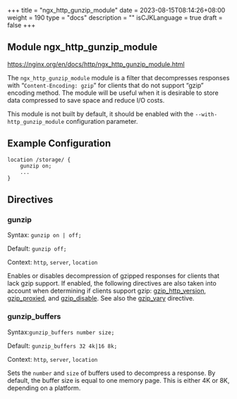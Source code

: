 +++
title = "ngx_http_gunzip_module"
date = 2023-08-15T08:14:26+08:00
weight = 190
type = "docs"
description = ""
isCJKLanguage = true
draft = false
+++

## Module ngx_http_gunzip_module

https://nginx.org/en/docs/http/ngx_http_gunzip_module.html



The `ngx_http_gunzip_module` module is a filter that decompresses responses with “`Content-Encoding: gzip`” for clients that do not support “gzip” encoding method. The module will be useful when it is desirable to store data compressed to save space and reduce I/O costs.

This module is not built by default, it should be enabled with the `--with-http_gunzip_module` configuration parameter.



## Example Configuration



```
location /storage/ {
    gunzip on;
    ...
}
```





## Directives



### gunzip

  Syntax:  `gunzip on | off;`

  Default: `gunzip off;`

  Context: `http`, `server`, `location`


Enables or disables decompression of gzipped responses for clients that lack gzip support. If enabled, the following directives are also taken into account when determining if clients support gzip: [gzip_http_version](https://nginx.org/en/docs/http/ngx_http_gzip_module.html#gzip_http_version), [gzip_proxied](https://nginx.org/en/docs/http/ngx_http_gzip_module.html#gzip_proxied), and [gzip_disable](https://nginx.org/en/docs/http/ngx_http_gzip_module.html#gzip_disable). See also the [gzip_vary](https://nginx.org/en/docs/http/ngx_http_gzip_module.html#gzip_vary) directive.



### gunzip_buffers

  Syntax:`gunzip_buffers number size;`

  Default: `gunzip_buffers 32 4k|16 8k;`

  Context: `http`, `server`, `location`


Sets the `number` and `size` of buffers used to decompress a response. By default, the buffer size is equal to one memory page. This is either 4K or 8K, depending on a platform.